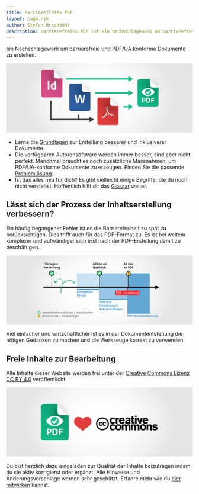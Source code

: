 ```yaml
---
title: Barrierefreies PDF
layout: page.njk
author: Stefan Brechbühl
description: Barrierefreies PDF ist ein Nachschlagewerk um barrierefreie und PDF/UA konforme Dokumente zu erstellen.
---
```


ein Nachschlagewerk um barrierefreie und PDF/UA konforme Dokumente zu erstellen.

![Grafik: Pfeile zeigen von einem InDesign-, Word- und Acrobat-Dokument zu einem barrierefreien Dokument (Logo accessible-pdf.info). Zusätzlich zeigen Pfeile den Umweg von InDesign- und Word-Dokumenten über Acrobat.](src/assets/img/homepage-teasers_apps.png)

- Lerne die [Grundlagen](/de/basics/general/structure-with-the-help-of-multi-level-headings/) zur Erstellung besserer und inklusiverer Dokumente.
- Die verfügbaren Autorensoftware werden immer besser, sind aber nicht perfekt. Manchmal braucht es noch zusätzliche Massnahmen, um PDF/UA-konforme Dokumente zu erzeugen. Finden Sie die passende [Problemlösung](/de/tutorials/general/document-title-is-not-set/).
- Ist das alles neu für dich? Es gibt vielleicht einige Begriffe, die du noch nicht verstehst. Hoffentlich hilft dir das [Glossar](/de/glossary/) weiter.

## Lässt sich der Prozess der Inhaltserstellung verbessern?

Ein häufig begangener Fehler ist es die Barrierefreiheit zu spät zu berücksichtigen. Dies trifft auch für das PDF-Format zu. Es ist bei weitem komplexer und aufwändiger sich erst nach der PDF-Erstellung damit zu beschäftigen.

![Grafische Darstellung eines Dokument-Herstellungsprozesses mit den drei Phasen Konzeption/Design, Satz/Umsetzung, PDF-Nachbearbeitung. Darin werden die beiden Startpunkte „Vorlagenherstellung“ und „Ad hoc ab Quelldok.“ als benutzerfreundlicher und realistischer gekennzeichnet. Gewarnt wird vor „Ad hoc ab PDF“ da technischer und aufwändiger. Zudem wird auf den redaktionellen Einfluss bei der Vorlagenherstellung sowie innerhalb der Konzeptionsphase aufmerksam gemacht.](src/assets/img/homepage-teasers_workflow-de.png)

Viel einfacher und wirtschaftlicher ist es in der Dokumententstehung die nötigen Gedanken zu machen und die Werkzeuge korrekt zu verwenden.

## Freie Inhalte zur Bearbeitung

Alle Inhalte dieser Website werden frei unter der [Creative Commons Lizenz CC BY 4.0](https://creativecommons.org/licenses/by/4.0/) veröffentlicht.

![accessible-pdf.info mag creative commons (symbolisiert mit einem Herz und beiden Logos).](src/assets/img/homepage-teasers_cc.png)

Du bist herzlich dazu eingeladen zur Qualität der Inhalte beizutragen indem du sie aktiv korrigierst oder ergänzt. Alle Hinweise und Änderungsvorschläge werden sehr geschätzt. Erfahre mehr wie du [hier mitwirken](https://github.com/pixelstrolch/accessible-pdf/blob/public/_DE_Mithelfen.md) kannst.
